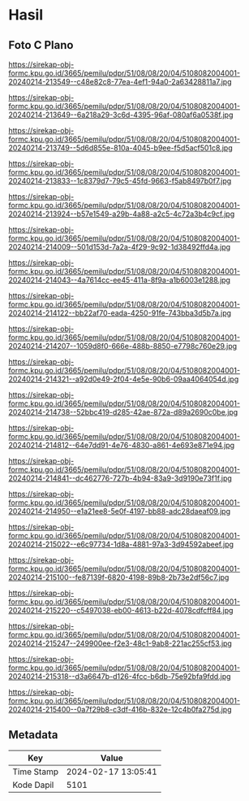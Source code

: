 # Hasil

## Foto C Plano

https://sirekap-obj-formc.kpu.go.id/3665/pemilu/pdpr/51/08/08/20/04/5108082004001-20240214-213549--c48e82c8-77ea-4ef1-94a0-2a63428811a7.jpg

https://sirekap-obj-formc.kpu.go.id/3665/pemilu/pdpr/51/08/08/20/04/5108082004001-20240214-213649--6a218a29-3c6d-4395-96af-080af6a0538f.jpg

https://sirekap-obj-formc.kpu.go.id/3665/pemilu/pdpr/51/08/08/20/04/5108082004001-20240214-213749--5d6d855e-810a-4045-b9ee-f5d5acf501c8.jpg

https://sirekap-obj-formc.kpu.go.id/3665/pemilu/pdpr/51/08/08/20/04/5108082004001-20240214-213833--1c8379d7-79c5-45fd-9663-f5ab8497b0f7.jpg

https://sirekap-obj-formc.kpu.go.id/3665/pemilu/pdpr/51/08/08/20/04/5108082004001-20240214-213924--b57e1549-a29b-4a88-a2c5-4c72a3b4c9cf.jpg

https://sirekap-obj-formc.kpu.go.id/3665/pemilu/pdpr/51/08/08/20/04/5108082004001-20240214-214009--501d153d-7a2a-4f29-9c92-1d38492ffd4a.jpg

https://sirekap-obj-formc.kpu.go.id/3665/pemilu/pdpr/51/08/08/20/04/5108082004001-20240214-214043--4a7614cc-ee45-411a-8f9a-a1b6003e1288.jpg

https://sirekap-obj-formc.kpu.go.id/3665/pemilu/pdpr/51/08/08/20/04/5108082004001-20240214-214122--bb22af70-eada-4250-91fe-743bba3d5b7a.jpg

https://sirekap-obj-formc.kpu.go.id/3665/pemilu/pdpr/51/08/08/20/04/5108082004001-20240214-214207--1059d8f0-666e-488b-8850-e7798c760e29.jpg

https://sirekap-obj-formc.kpu.go.id/3665/pemilu/pdpr/51/08/08/20/04/5108082004001-20240214-214321--a92d0e49-2f04-4e5e-90b6-09aa4064054d.jpg

https://sirekap-obj-formc.kpu.go.id/3665/pemilu/pdpr/51/08/08/20/04/5108082004001-20240214-214738--52bbc419-d285-42ae-872a-d89a2690c0be.jpg

https://sirekap-obj-formc.kpu.go.id/3665/pemilu/pdpr/51/08/08/20/04/5108082004001-20240214-214812--64e7dd91-4e76-4830-a861-4e693e871e94.jpg

https://sirekap-obj-formc.kpu.go.id/3665/pemilu/pdpr/51/08/08/20/04/5108082004001-20240214-214841--dc462776-727b-4b94-83a9-3d9190e73f1f.jpg

https://sirekap-obj-formc.kpu.go.id/3665/pemilu/pdpr/51/08/08/20/04/5108082004001-20240214-214950--e1a21ee8-5e0f-4197-bb88-adc28daeaf09.jpg

https://sirekap-obj-formc.kpu.go.id/3665/pemilu/pdpr/51/08/08/20/04/5108082004001-20240214-215022--e6c97734-1d8a-4881-97a3-3d94592abeef.jpg

https://sirekap-obj-formc.kpu.go.id/3665/pemilu/pdpr/51/08/08/20/04/5108082004001-20240214-215100--fe87139f-6820-4198-89b8-2b73e2df56c7.jpg

https://sirekap-obj-formc.kpu.go.id/3665/pemilu/pdpr/51/08/08/20/04/5108082004001-20240214-215220--c5497038-eb00-4613-b22d-4078cdfcff84.jpg

https://sirekap-obj-formc.kpu.go.id/3665/pemilu/pdpr/51/08/08/20/04/5108082004001-20240214-215247--249900ee-f2e3-48c1-9ab8-221ac255cf53.jpg

https://sirekap-obj-formc.kpu.go.id/3665/pemilu/pdpr/51/08/08/20/04/5108082004001-20240214-215318--d3a6647b-d126-4fcc-b6db-75e92bfa9fdd.jpg

https://sirekap-obj-formc.kpu.go.id/3665/pemilu/pdpr/51/08/08/20/04/5108082004001-20240214-215400--0a7f29b8-c3df-416b-832e-12c4b0fa275d.jpg


## Metadata

| Key        | Value               |
| ---------- | ------------------- |
| Time Stamp | 2024-02-17 13:05:41 |
| Kode Dapil | 5101                |



